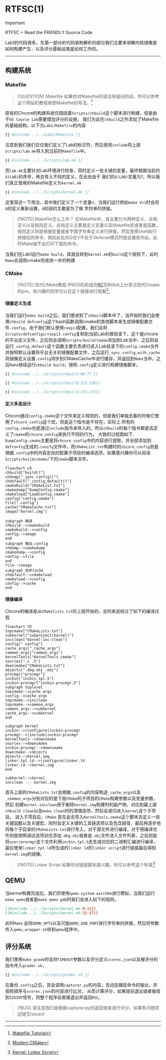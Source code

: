 # RTFSC(1)

> [!IMPORTANT]
> RTFSC = Read the FRIENDLY Source Code

Lab1的代码很多，在第一部分的代码架构解析的部分我们主要来讲解内核镜像是如何构建产生，以及评分基础设施是如何工作的。

---

<!-- toc -->

## 构建系统

### Makefile

> [!QUESTION] Makefile
> 如果你对Makefile的语法有疑问的话，你可以参考这个网站的教程熟悉Makefile的写法。[^Makefile]

原有的Chcore的构建系统仅围绕着`Scripts/chbuild`这个脚本进行构建，但是由于`OS Course Lab`需要增加评分的设施，
我们为此在`chbuild`之外添加了Makefile的基础结构，以下为`Lab1/Makefile`的内容

```Makefile
{{ #include ../../Lab1/Makefile }}

```

注意到我们我们仅仅我们定义了Lab的标识符，然后使用`include`将上层`Scripts/lab.mk`导入到当前的`Makefile`中。

```Makefile
{{ #include ../../Scripts/lab.mk }}

```

而`lab.mk`主要针对Lab环境进行检查，同时定义一些关键的变量，最终根据当前的`$(LAB)`的序号，再去导入不同的定义，在此处由于
我们的`$(LAB)`变量为1，所以我们真正使用的Makefile定义为`kernel.mk`

```Makefile
{{ #include ../../Scripts/kernel.mk }}

```

这里简述一下用法，其中我们定义了一个变量`V`，当我们运行例如`make V=1`时会将`Q`的定义重新设置，`Q`的目的主要是为了做
字符串的拼接。

> [!NOTE] Makefile怎么工作？
> 在Makefile中，其主要分为两种定义，全局定义以及规则定义。全局定义主要是定义变量以及Makefile宏或者是函数，规则定义则是根据变量或者字面字符串定义进行拼接，然后使用shell执行拼接后的命令，例如此处的Q在V不处于Verbose模式时就会被视作@，此时Make就不会打印下面的命令。

当我们在Lab1运行`make build`，其就会转到`kernel.mk`的`build`这个规则下，此时`Make`会调用cmake完成进一步的构建

### CMake

> [!NOTE] 现代CMake教程
> IPADS的前成员[RC](https://github.com/stdrc)在Bilibili上分享过现代Cmake的pre，有兴趣的同学可以在这个链接进行观看[^Cmake]。

#### 镜像定义生成

当我们运行`make build`之后，我们便进到了`chbuild`脚本中了，当开始时我们会使用`chbuild defconfig`这个bash函数调用cmake的其他脚本来生成镜像配置文件`.config`，由于我们默认使用`raspi3`配置，我们会将`Scripts/defconfigs/raspi3.config`复制到当前Lab的根目录下，这个是chcore的平台定义文件，之后则会调用`Scripts/build/cmake`添加到Lab当中，之后则会运行`_config_default`这个函数主要负责递归读入Lab目录下的`config.cmake`文件并按照默认设置将平台无关的镜像配置文件，之后运行`_sync_config_with_cache`将镜像定义设置`.config`同步到CMakeCache中进行缓存，并返回到`Make`当中，之后`Make`继续运行`chbuild build`，按照`.config`定义进行构建镜像脚本。

```bash
{{ #include ../../Scripts/chbuild:60:77 }}

{{ #include ../../Scripts/chbuild:123:126}}

{{ #include ../../Scripts/chbuild:133:135}}

```

#### 定义多态设计

Chcore通过`config.cmake`这个文件来定义规则的，但是我们单独去看的时候它使用了`chcore_config`这个宏，但是这个指令是不存在，实际上
所有的`config.cmake`也是通过`include`指令来导入的，所以`chbuild`的每个指令都是去定义了`cmake`的`chcore_config`来执行不同的行为。
大致的过程图如下, `DumpConfig.cmake`主要是将`chcore_config`中的内容进行提取，并全部添加到`defconfig`生成的`.conifg`文件中，而`CMakeList.txt`构建时的`chcore_config`则是根据`.config`中的内容定向的配置子项目的编译选项。如果感兴趣你可以阅读`Scripts/build/cmake/`下的`cmake`脚本文件。

```mermaid
flowchart LR
chbuild["build()"]
chdump["_sync_config()"]
chdefault["_config_default()"]
cmakebuild["CMakeList.txt"]
cmakedump["DumpConfig.cmake"]
cmakeload["LoadConfig.cmake"]
config["config.cmake"]
file[".config"]
cache["CMakeCache.txt"]
image["kernel.img"]

subgraph 编译
chbuild-->cmakebuild
cmakebuild-->config
config-->image
end
subgraph 输出.config
chdump-->cmakedump
cmakedump-->config
config-->file
end
file-->image
subgraph 同步cache
chdefault-->cmakeload
cmakeload-->config
config-->cache
end
```

#### 镜像编译

Chcore的编译是从`CMakelists.txt`的上层开始的，总的来说经过了如下的编译过程

```mermaid
flowchart TD
topcmake["CMakeLists.txt"]
subkernel["subproject(kernel)"]
incclean["kernel-inc-clean"]
config[".config"]
cache_args["_cache_args"]
common_args["common_args"]
kernelTools["KernelTools.cmake"]
sources[".c .S"]
downcmake["CMakeLists.txt"]
objects[".dbg.obj .obj"]
procmgr["procmgr"]
incbin["incbin.tpl.S"]
incbin-procmgr["incbin-procmgr.S"]
subgraph toplevel
topcmake-->cache_args
config-->cache_args
topcmake-->incclean
topcmake-->common_args
common_args-->subkernel
cache_args-->subkernel
end

subgraph kernel
incbin-->|configure|incbin-procmgr
procmgr-->|include|incbin-procmgr
kernelTools-->downcmake
sources-->downcmake
incbin-procmgr-->downcmake
downcmake-->objects
objects-->kernel.img
linker.tpl.ld-->|configure|linker.ld
linker.ld-->kernel.img
end

subkernel-->kernel
incclean -.- kernel.img

```

首先上层的`CMakeLists.txt`会根据`.config`的内容构造`_cache_args`以及`_common_args`分别对应的是下层`CMake`的子项目的`CMake`构建参数以及变量参数，然后
创建`kernel-incclean`用于删除`kernel.img`构建时的副产物，对应到最上层`chbuild clean`以及`make clean`时的清理选项，然后会递归进入`kernel`这个子项目。
进入子项目后，`CMake` 首先会去导入`KernelTools.cmake`这个脚本去定义一些关键函数以及关键宏，同时会定义关键的工具链选项以及包含路径，最后再逐步地将每个子目录的`CMakeLists.txt`进行导入，对于源文件进行编译，对于预编译文件则是按照调试选项对应添加`.dbg.obj`或者是`.obj`文件进入文件列表，之后则是将`user/procmgr`这个文件利用`incbin.tpl.S`去生成对应的二进制汇编进行编译，最后使用`linker.tpl.ld`所生成的`linker.ld`的`linker script`进行链接最后得到`kernel.img`的镜像。

> [!NOTE] Linker Script
> 如果你对链接脚本感兴趣，你可以参考这个附录[^linker].

## QEMU

当kernel构建完成后，我们将使用`qemu-system-aarch64`进行模拟，当我们运行`make qemu`或者是`make qemu-gdb`时我们会进入如下的规则，

```Makefile
{{#include ../../Scripts/kernel.mk:9:12}}
{{#include ../../Scripts/kernel.mk:32:37}}
```

此时`Make` 会将`QEMU_OPTS`以及可能`QEMU_GDB_PORT`进行字符串的拼接，然后将参数传入`qemu_wrapper.sh`转到`qemu`程序中。

## 评分系统

我们使用`make grade`时会将`TIMEOUT`参数以及评分定义`scores.json`以及被评分的指令传入`grader.sh`，

```bash
{{ #include ../../Scripts/grader.sh }}

```

在备份`.config`之后，其会调用`capturer.py`的内容，去动态捕捉命令的输出，并按照顺序与`scores.json`的内容进行比对，
从而计算评分，如果提前退出或者接收到`SIGINT`信号，则整个程序会直接退出并返回`0分`。

> [!BUG]
> 请注意我们是根据capturer.py的返回值来进行评分，如果有问题欢迎提交issues!

---

[^Makefile]: [Makefile Tutorial](https://makefiletutorial.com)
[^Cmake]: [Modern CMake](https://www.bilibili.com/video/BV14h41187FZ/?spm_id_from=333.337.search-card.all.click)
[^linker]: [Kernel: Linker Script](../Appendix/linker.html)
